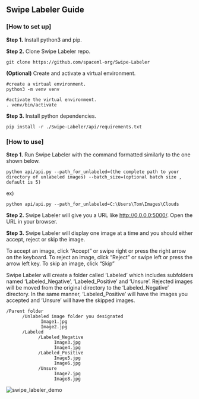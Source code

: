 ## Swipe Labeler Guide

### [How to set up]
**Step 1.** Install python3 and pip.

**Step 2.** Clone Swipe Labeler repo.
```
git clone https://github.com/spaceml-org/Swipe-Labeler
```

**(Optional)** Create and activate a virtual environment.
```
#create a virtual environment.
python3 -m venv venv

#activate the virtual environment.
. venv/bin/activate
```

**Step 3.** Install python dependencies.
```
pip install -r ./Swipe-Labeler/api/requirements.txt
```

### [How to use]
**Step 1.** Run Swipe Labeler with the command formatted similarly to the one shown below.
```
python api/api.py --path_for_unlabeled=(the complete path to your directory of unlabeled images) --batch_size=(optional batch size , default is 5)
```

ex) 
```
python api/api.py --path_for_unlabeled=C:\Users\Tom\Images\Clouds
```

**Step 2.** Swipe Labeler will give you a URL like http://0.0.0.0:5000/. Open the URL in your browser.

**Step 3.** Swipe Labeler will display one image at a time and you should either accept, reject or skip the image. 

To accept an image, click “Accept” or swipe right or press the right arrow on the keyboard. 
To reject an image, click “Reject” or swipe left or press the arrow left key.
To skip an image, click “Skip”

Swipe Labeler will create a folder called ‘Labeled’ which includes subfolders named ‘Labeled_Negative’, ‘Labeled_Positive’ and ‘Unsure’. Rejected images will be moved from the original directory to the ‘Labeled_Negative’ directory. In the same manner, ‘Labeled_Positive’ will have the images you accepted and ‘Unsure’ will have the skipped images.
```
/Parent folder
      /Unlabeled image folder you designated
             Image1.jpg
             Image2.jpg
      /Labeled
            /Labeled_Negative
                  Image3.jpg
                  Image4.jpg
            /Labeled_Positive
                  Image5.jpg
                  Image6.jpg
            /Unsure
                  Image7.jpg
                  Image8.jpg
```

![swipe_labeler_demo](https://github.com/spaceml-org/Swipe-Labeler/raw/main/Swipe-Labeler-Demo.gif)
